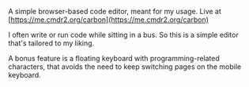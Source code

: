 A simple browser-based code editor, meant for my usage. Live at [https://me.cmdr2.org/carbon](https://me.cmdr2.org/carbon)

I often write or run code while sitting in a bus. So this is a simple editor that's tailored to my liking.

A bonus feature is a floating keyboard with programming-related characters, that avoids the need to keep switching pages on the mobile keyboard.

